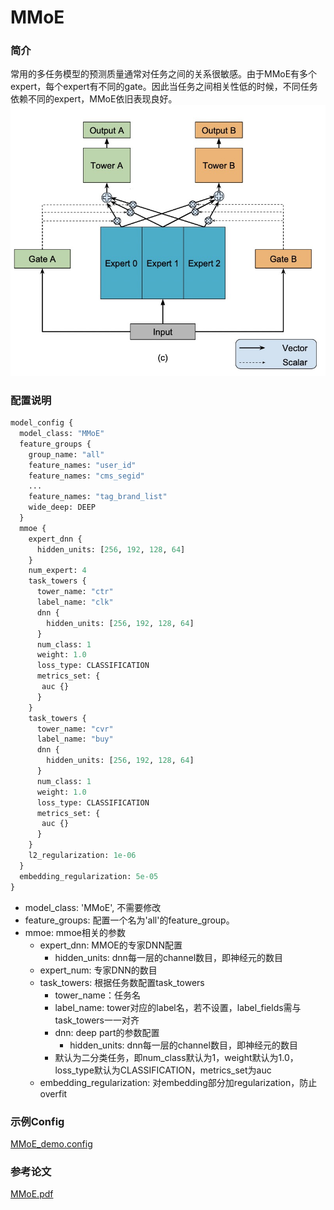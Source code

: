 # MMoE

### 简介

常用的多任务模型的预测质量通常对任务之间的关系很敏感。由于MMoE有多个expert，每个expert有不同的gate。因此当任务之间相关性低的时候，不同任务依赖不同的expert，MMoE依旧表现良好。
![mmoe.png](../../images/models/mmoe.png)

### 配置说明

```protobuf
model_config {
  model_class: "MMoE"
  feature_groups {
    group_name: "all"
    feature_names: "user_id"
    feature_names: "cms_segid"
    ...
    feature_names: "tag_brand_list"
    wide_deep: DEEP
  }
  mmoe {
    expert_dnn {
      hidden_units: [256, 192, 128, 64]
    }
    num_expert: 4
    task_towers {
      tower_name: "ctr"
      label_name: "clk"
      dnn {
        hidden_units: [256, 192, 128, 64]
      }
      num_class: 1
      weight: 1.0
      loss_type: CLASSIFICATION
      metrics_set: {
       auc {}
      }
    }
    task_towers {
      tower_name: "cvr"
      label_name: "buy"
      dnn {
        hidden_units: [256, 192, 128, 64]
      }
      num_class: 1
      weight: 1.0
      loss_type: CLASSIFICATION
      metrics_set: {
       auc {}
      }
    }
    l2_regularization: 1e-06
  }
  embedding_regularization: 5e-05
}

```

- model\_class: 'MMoE', 不需要修改
- feature\_groups: 配置一个名为'all'的feature\_group。
- mmoe: mmoe相关的参数
  - expert\_dnn: MMOE的专家DNN配置
    - hidden\_units: dnn每一层的channel数目，即神经元的数目
  - expert\_num: 专家DNN的数目
  - task\_towers: 根据任务数配置task\_towers
    - tower\_name：任务名
    - label\_name: tower对应的label名，若不设置，label\_fields需与task\_towers一一对齐
    - dnn: deep part的参数配置
      - hidden\_units: dnn每一层的channel数目，即神经元的数目
    - 默认为二分类任务，即num\_class默认为1，weight默认为1.0，loss\_type默认为CLASSIFICATION，metrics\_set为auc
  - embedding\_regularization: 对embedding部分加regularization，防止overfit

### 示例Config

[MMoE\_demo.config](https://easy-rec.oss-cn-hangzhou.aliyuncs.com/config/mmoe.config)

### 参考论文

[MMoE.pdf](https://dl.acm.org/doi/pdf/10.1145/3219819.3220007)
